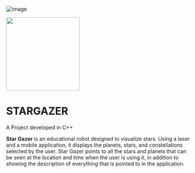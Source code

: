 ![image](https://github.com/OriolGarriga/STARGAZER/assets/127389022/d1da4eb6-2b40-4248-a3be-14965086ae94 )

<img src="https://github.com/OriolGarriga/STARGAZER/assets/127389022/d1da4eb6-2b40-4248-a3be-14965086ae94" width="200" height="200" />


# STARGAZER

A Project developed in C++

__Star Gazer__ is an educational robot designed to visualize stars. Using a laser and a mobile application, it displays the planets, stars, and constellations selected by the user. Star Gazer points to all the stars and planets that can be seen at the location and time when the user is using it, in addition to showing the description of everything that is pointed to in the application.




